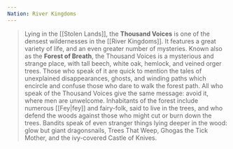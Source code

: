 ```yaml
---
Nation: River Kingdoms
---
```


> Lying in the [[Stolen Lands]], the **Thousand Voices** is one of the densest wildernesses in the [[River Kingdoms]]. It features a great variety of life, and an even greater number of mysteries.
> Known also as the **Forest of Breath**, the Thousand Voices is a mysterious and strange place, with tall beech, white oak, hemlock, and veined orger trees. Those who speak of it are quick to mention the tales of unexplained disappearances, ghosts, and winding paths which encircle and confuse those who dare to walk the forest path. All who speak of the Thousand Voices give the same message: avoid it, where men are unwelcome.
> Inhabitants of the forest include numerous [[Fey|fey]] and fairy-folk, said to live in the trees, and who defend the woods against those who might cut or burn down the trees. Bandits speak of even stranger things lying deeper in the wood: glow but giant dragonsnails, Trees That Weep, Ghogas the Tick Mother, and the ivy-covered Castle of Knives.








